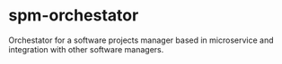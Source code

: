 # spm-orchestator
Orchestator for a software projects manager based in microservice and integration with other software managers.
